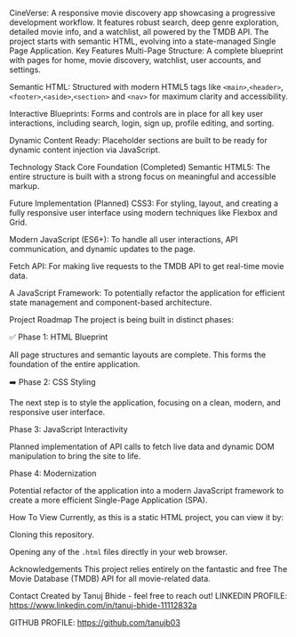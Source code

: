 CineVerse:
A responsive movie discovery app showcasing a progressive development workflow. It features robust search, deep genre exploration, detailed movie info, and a watchlist, all powered by the TMDB API. The project starts with semantic HTML, evolving into a state-managed Single Page Application.
Key Features
Multi-Page Structure: A complete blueprint with pages for home, movie discovery, watchlist, user accounts, and settings.

Semantic HTML: Structured with modern HTML5 tags like `<main>`,`<header>`,`<footer>`,`<aside>`,`<section>` and `<nav>` for maximum clarity and accessibility.

Interactive Blueprints: Forms and controls are in place for all key user interactions, including search, login, sign up, profile editing, and sorting.

Dynamic Content Ready: Placeholder sections are built to be ready for dynamic content injection via JavaScript.

Technology Stack
Core Foundation (Completed)
Semantic HTML5: The entire structure is built with a strong focus on meaningful and accessible markup.

Future Implementation (Planned)
CSS3: For styling, layout, and creating a fully responsive user interface using modern techniques like Flexbox and Grid.

Modern JavaScript (ES6+): To handle all user interactions, API communication, and dynamic updates to the page.

Fetch API: For making live requests to the TMDB API to get real-time movie data.

A JavaScript Framework: To potentially refactor the application for efficient state management and component-based architecture.

Project Roadmap
The project is being built in distinct phases:

✅ Phase 1: HTML Blueprint

All page structures and semantic layouts are complete. This forms the foundation of the entire application.

➡️ Phase 2: CSS Styling

The next step is to style the application, focusing on a clean, modern, and responsive user interface.

Phase 3: JavaScript Interactivity

Planned implementation of API calls to fetch live data and dynamic DOM manipulation to bring the site to life.

Phase 4: Modernization

Potential refactor of the application into a modern JavaScript framework to create a more efficient Single-Page Application (SPA).

How To View
Currently, as this is a static HTML project, you can view it by:

Cloning this repository.

Opening any of the `.html` files directly in your web browser.

Acknowledgements
This project relies entirely on the fantastic and free The Movie Database (TMDB) API for all movie-related data.

Contact
Created by Tanuj Bhide - feel free to reach out!
LINKEDIN PROFILE:  https://www.linkedin.com/in/tanuj-bhide-11112832a

GITHUB PROFILE:   https://github.com/tanujb03
